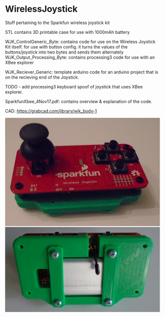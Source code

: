# WirelessJoystick
Stuff pertaining to the Sparkfun wireless joystick kit

STL contains 3D printable case for use with 1000mAh battery

WJK_ControlGeneric_Byte: contains code for use on the Wireless Joystick Kit itself.
  for use with button config.
  it turns the values of the buttons/joystick into two bytes and sends them alternately
WJK_Output_Processing_Byte: contains processing3 code for use with an XBee explorer

WJK_Reciever_Generic: template arduino code for an arduino project that is on the recieving end of the Joystick.


TODO - add processing3 keyboard spoof of joystick that uses XBee explorer.

SparkfunXbee_4Nov17.pdf: contains overview & explanation of the code.

CAD: https://grabcad.com/library/wjk_body-1

![Screenshot](WJK_WCase.png)
![Screenshot](WJK_WCaseBack.png)
